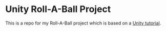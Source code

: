 # Unity Roll-A-Ball Project

This is a repo for my Roll-A-Ball project which is based on a [Unity tutorial](https://learn.unity.com/project/roll-a-ball). 